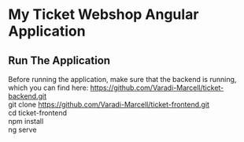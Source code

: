 # My Ticket Webshop Angular Application   
## Run The Application  
Before running the application, make sure that the backend is running, which you can find here: https://github.com/Varadi-Marcell/ticket-backend.git  
git clone https://github.com/Varadi-Marcell/ticket-frontend.git  
cd ticket-frontend  
npm install  
ng serve  
